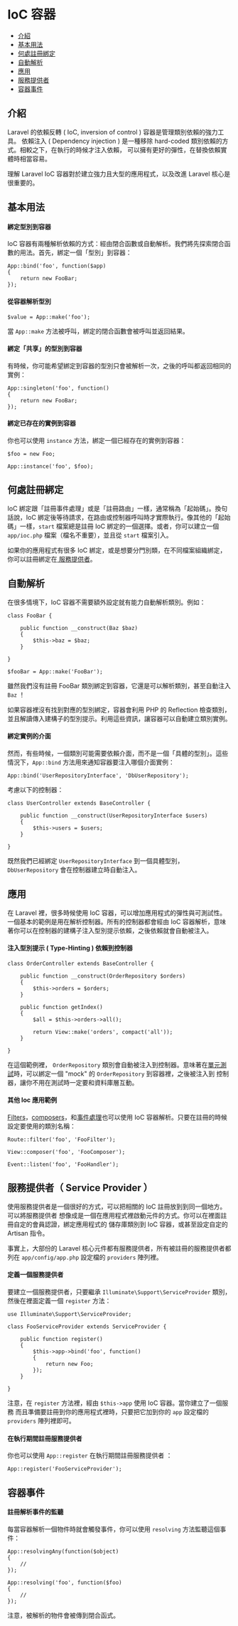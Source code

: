 # IoC 容器

- [介紹](#introduction)
- [基本用法](#basic-usage)
- [何處註冊綁定](#where-to-register)
- [自動解析](#automatic-resolution)
- [應用](#practical-usage)
- [服務提供者](#service-providers)
- [容器事件](#container-events)

<a name="introduction"></a>
## 介紹

Laravel 的依賴反轉 ( IoC, inversion of control ) 容器是管理類別依賴的強力工具。 依賴注入 ( Dependency injection ) 是一種移除 hard-coded 類別依賴的方式。相較之下，在執行的時候才注入依賴，
可以擁有更好的彈性，在替換依賴實體時相當容易。

理解 Laravel IoC 容器對於建立強力且大型的應用程式，以及改進 Laravel 核心是很重要的。

<a name="basic-usage"></a>
## 基本用法

#### 綁定型別到容器

IoC 容器有兩種解析依賴的方式：經由閉合函數或自動解析。我們將先探索閉合函數的用法。首先，綁定一個「型別」到容器：

	App::bind('foo', function($app)
	{
		return new FooBar;
	});

#### 從容器解析型別

	$value = App::make('foo');

當 `App::make` 方法被呼叫，綁定的閉合函數會被呼叫並返回結果。

#### 綁定「共享」的型別到容器 

有時候，你可能希望綁定到容器的型別只會被解析一次，之後的呼叫都返回相同的實例：

	App::singleton('foo', function()
	{
		return new FooBar;
	});

#### 綁定已存在的實例到容器

你也可以使用 `instance` 方法，綁定一個已經存在的實例到容器：

	$foo = new Foo;

	App::instance('foo', $foo);

<a name="where-to-register"></a>
## 何處註冊綁定

IoC 綁定跟「註冊事件處理」或是「註冊路由」一樣，通常稱為「起始碼」。換句話說，IoC 綁定後等待請求，在路由或控制器呼叫時才實際執行。像其他的「起始碼」一樣，`start` 檔案總是註冊 IoC 綁定的一個選擇。或者，你可以建立一個 `app/ioc.php` 檔案（檔名不重要），並且從 `start` 檔案引入。

如果你的應用程式有很多 IoC 綁定，或是想要分門別類，在不同檔案組織綁定，你可以註冊綁定在[
服務提供者](#service-providers)。

<a name="automatic-resolution"></a>
## 自動解析

在很多情境下，IoC 容器不需要額外設定就有能力自動解析類別。例如：

	class FooBar {

		public function __construct(Baz $baz)
		{
			$this->baz = $baz;
		}

	}

	$fooBar = App::make('FooBar');

雖然我們沒有註冊 FooBar 類別綁定到容器，它還是可以解析類別，甚至自動注入 `Baz` ！

如果容器裡沒有找到對應的型別綁定，容器會利用 PHP 的 Reflection 檢查類別，並且解讀傳入建構子的型別提示。利用這些資訊，讓容器可以自動建立類別實例。

#### 綁定實例的介面

然而，有些時候，一個類別可能需要依賴介面，而不是一個「具體的型別」。這些情況下，`App::bind` 方法用來通知容器要注入哪個介面實例：

	App::bind('UserRepositoryInterface', 'DbUserRepository');

考慮以下的控制器：

	class UserController extends BaseController {

		public function __construct(UserRepositoryInterface $users)
		{
			$this->users = $users;
		}

	}

既然我們已經綁定 `UserRepositoryInterface` 到一個具體型別，`DbUserRepository` 會在控制器建立時自動注入。

<a name="practical-usage"></a>
## 應用

在 Laravel 裡，很多時候使用 IoC 容器，可以增加應用程式的彈性與可測試性。一個基本的範例是用在解析控制器。所有的控制器都會經由 IoC 容器解析，意味著你可以在控制器的建構子注入型別提示依賴，之後依賴就會自動被注入。

#### 注入型別提示 ( Type-Hinting ) 依賴到控制器

	class OrderController extends BaseController {

		public function __construct(OrderRepository $orders)
		{
			$this->orders = $orders;
		}

		public function getIndex()
		{
			$all = $this->orders->all();

			return View::make('orders', compact('all'));
		}

	}

在這個範例裡， `OrderRepository` 類別會自動被注入到控制器。意味著在[單元測試](/docs/testing)時，可以綁定一個 "mock" 的 `OrderRepository` 到容器裡，之後被注入到 控制器，讓你不用在測試時一定要和資料庫層互動。

#### 其他 Ioc 應用範例

[Filters](/docs/routing#route-filters)，[composers](/docs/responses#view-composers)，和[事件處理](/docs/events#using-classes-as-listeners)也可以使用 IoC 容器解析。只要在註冊的時候設定要使用的類別名稱：

	Route::filter('foo', 'FooFilter');

	View::composer('foo', 'FooComposer');

	Event::listen('foo', 'FooHandler');

<a name="service-providers"></a>
## 服務提供者（ Service Provider ）

使用服務提供者是一個很好的方式，可以把相關的 IoC 註冊放到到同一個地方。可以將服務提供者 想像成是一個在應用程式裡啟動元件的方式。你可以在裡面註冊自定的會員認證，綁定應用程式的 儲存庫類別到 IoC 容器，或甚至設定自定的 Artisan 指令。

事實上，大部份的 Laravel 核心元件都有服務提供者，所有被註冊的服務提供者都列在 `app/config/app.php` 設定檔的 `providers` 陣列裡。

#### 定義一個服務提供者

要建立一個服務提供者，只要繼承 `Illuminate\Support\ServiceProvider` 類別，然後在裡面定義一個 `register` 方法：

	use Illuminate\Support\ServiceProvider;

	class FooServiceProvider extends ServiceProvider {

		public function register()
		{
			$this->app->bind('foo', function()
			{
				return new Foo;
			});
		}

	}

注意，在 `register` 方法裡，經由 `$this->app` 使用 IoC 容器。當你建立了一個服務 而且準備要註冊到你的應用程式裡時，只要把它加到你的 `app` 設定檔的 `providers` 陣列裡即可。

#### 在執行期間註冊服務提供者

你也可以使用 `App::register` 在執行期間註冊服務提供者 ：

	App::register('FooServiceProvider');

<a name="container-events"></a>
## 容器事件

#### 註冊解析事件的監聽

每當容器解析一個物件時就會觸發事件，你可以使用 `resolving` 方法監聽這個事件：

	App::resolvingAny(function($object)
	{
		//
	});

	App::resolving('foo', function($foo)
	{
		//
	});

注意，被解析的物件會被傳到閉合函式。
